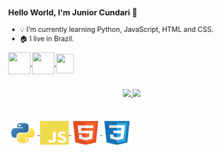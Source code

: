 ### Hello World, I'm Junior Cundari 👋

- 💡 I’m currently learning Python, JavaScript, HTML and CSS.
- 🏠 I live in Brazil.

<div>
  <a href="https://www.instagram.com/juniiorcundari/" target="_blank">
    <img align="center" height="45" width="45" src="https://img.icons8.com/fluency/48/000000/instagram-new.png"/>
  </a>
  <a href = "mailto:jrcundari@yahoo.com.br" target="_blank">
    <img align="center" height="45" width="45" src="https://img.icons8.com/color/48/000000/yahoo-mail-app.png">
  </a>
  <a href="https://www.linkedin.com/in/jos%C3%A9-roberto-cundari-junior-a42961129/" target="_blank">
    <img align="center" height="40" width="36" src="https://cdn.jsdelivr.net/gh/devicons/devicon/icons/linkedin/linkedin-original.svg" />
  </a>
</div>

  ##

<div align="center">
  <a href="https://github.com/JuniorCundari">
  <img height="180em" src="https://github-readme-stats.vercel.app/api?username=JuniorCundari&show_icons=true&theme=discord_old_blurple&include_all_commits=true&count_private=true"/>
  <img height="180em" src="https://github-readme-stats.vercel.app/api/top-langs/?username=JuniorCundari&langs_count=8&theme=discord_old_blurple"/>
</div>
  
  ##
  
<div style="display: inline_block"><br>
  <img align="center" alt="junior-Python" height="50" width="60" src="https://raw.githubusercontent.com/devicons/devicon/master/icons/python/python-original.svg">
  <img align="center" alt="junior-Js" height="50" width="60" src="https://raw.githubusercontent.com/devicons/devicon/master/icons/javascript/javascript-plain.svg">
  <img align="center" alt="junior-HTML" height="50" width="60" src="https://raw.githubusercontent.com/devicons/devicon/master/icons/html5/html5-original.svg">
  <img align="center" alt="junior-CSS" height="50" width="60" src="https://raw.githubusercontent.com/devicons/devicon/master/icons/css3/css3-original.svg">
</div>
